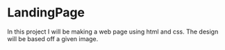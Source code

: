 # LandingPage
In this project I will be making a web page using html and css. The design will be based off a given image.
